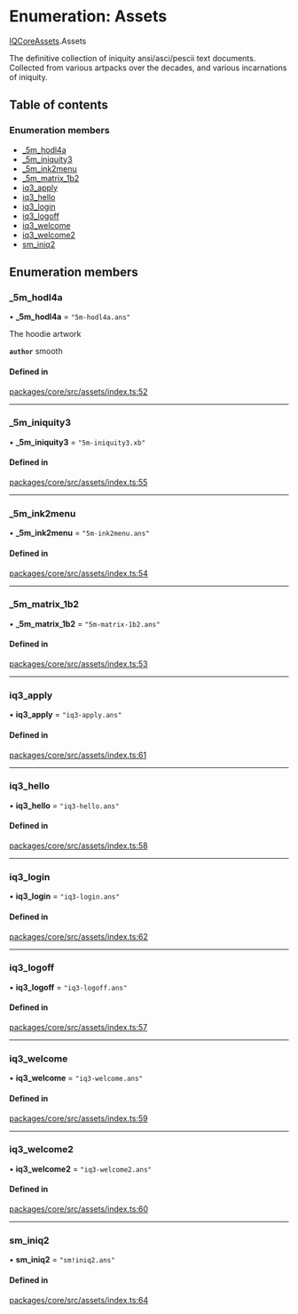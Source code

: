 # Enumeration: Assets

[IQCoreAssets](../modules/IQCoreAssets.md).Assets

The definitive collection of iniquity ansi/asci/pescii text documents.
Collected from various artpacks over the decades, and various incarnations of iniquity.

## Table of contents

### Enumeration members

- [\_5m\_hodl4a](IQCoreAssets.Assets.md#_5m_hodl4a)
- [\_5m\_iniquity3](IQCoreAssets.Assets.md#_5m_iniquity3)
- [\_5m\_ink2menu](IQCoreAssets.Assets.md#_5m_ink2menu)
- [\_5m\_matrix\_1b2](IQCoreAssets.Assets.md#_5m_matrix_1b2)
- [iq3\_apply](IQCoreAssets.Assets.md#iq3_apply)
- [iq3\_hello](IQCoreAssets.Assets.md#iq3_hello)
- [iq3\_login](IQCoreAssets.Assets.md#iq3_login)
- [iq3\_logoff](IQCoreAssets.Assets.md#iq3_logoff)
- [iq3\_welcome](IQCoreAssets.Assets.md#iq3_welcome)
- [iq3\_welcome2](IQCoreAssets.Assets.md#iq3_welcome2)
- [sm\_iniq2](IQCoreAssets.Assets.md#sm_iniq2)

## Enumeration members

### \_5m\_hodl4a

• **\_5m\_hodl4a** = `"5m-hodl4a.ans"`

The hoodie artwork

**`author`** smooth

#### Defined in

[packages/core/src/assets/index.ts:52](https://github.com/iniquitybbs/iniquity/blob/b8c4706/packages/core/src/assets/index.ts#L52)

___

### \_5m\_iniquity3

• **\_5m\_iniquity3** = `"5m-iniquity3.xb"`

#### Defined in

[packages/core/src/assets/index.ts:55](https://github.com/iniquitybbs/iniquity/blob/b8c4706/packages/core/src/assets/index.ts#L55)

___

### \_5m\_ink2menu

• **\_5m\_ink2menu** = `"5m-ink2menu.ans"`

#### Defined in

[packages/core/src/assets/index.ts:54](https://github.com/iniquitybbs/iniquity/blob/b8c4706/packages/core/src/assets/index.ts#L54)

___

### \_5m\_matrix\_1b2

• **\_5m\_matrix\_1b2** = `"5m-matrix-1b2.ans"`

#### Defined in

[packages/core/src/assets/index.ts:53](https://github.com/iniquitybbs/iniquity/blob/b8c4706/packages/core/src/assets/index.ts#L53)

___

### iq3\_apply

• **iq3\_apply** = `"iq3-apply.ans"`

#### Defined in

[packages/core/src/assets/index.ts:61](https://github.com/iniquitybbs/iniquity/blob/b8c4706/packages/core/src/assets/index.ts#L61)

___

### iq3\_hello

• **iq3\_hello** = `"iq3-hello.ans"`

#### Defined in

[packages/core/src/assets/index.ts:58](https://github.com/iniquitybbs/iniquity/blob/b8c4706/packages/core/src/assets/index.ts#L58)

___

### iq3\_login

• **iq3\_login** = `"iq3-login.ans"`

#### Defined in

[packages/core/src/assets/index.ts:62](https://github.com/iniquitybbs/iniquity/blob/b8c4706/packages/core/src/assets/index.ts#L62)

___

### iq3\_logoff

• **iq3\_logoff** = `"iq3-logoff.ans"`

#### Defined in

[packages/core/src/assets/index.ts:57](https://github.com/iniquitybbs/iniquity/blob/b8c4706/packages/core/src/assets/index.ts#L57)

___

### iq3\_welcome

• **iq3\_welcome** = `"iq3-welcome.ans"`

#### Defined in

[packages/core/src/assets/index.ts:59](https://github.com/iniquitybbs/iniquity/blob/b8c4706/packages/core/src/assets/index.ts#L59)

___

### iq3\_welcome2

• **iq3\_welcome2** = `"iq3-welcome2.ans"`

#### Defined in

[packages/core/src/assets/index.ts:60](https://github.com/iniquitybbs/iniquity/blob/b8c4706/packages/core/src/assets/index.ts#L60)

___

### sm\_iniq2

• **sm\_iniq2** = `"sm!iniq2.ans"`

#### Defined in

[packages/core/src/assets/index.ts:64](https://github.com/iniquitybbs/iniquity/blob/b8c4706/packages/core/src/assets/index.ts#L64)
